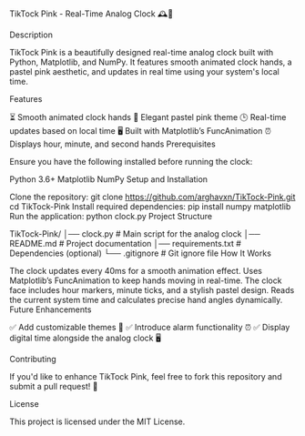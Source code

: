 TikTock Pink - Real-Time Analog Clock 🕰️🎀

Description

TikTock Pink is a beautifully designed real-time analog clock built with Python, Matplotlib, and NumPy. It features smooth animated clock hands, a pastel pink aesthetic, and updates in real time using your system's local time.

Features

⏳ Smooth animated clock hands
🎨 Elegant pastel pink theme
🕒 Real-time updates based on local time
🖥️ Built with Matplotlib’s FuncAnimation
⏰ Displays hour, minute, and second hands
Prerequisites

Ensure you have the following installed before running the clock:

Python 3.6+
Matplotlib
NumPy
Setup and Installation

Clone the repository:
git clone https://github.com/arghavxn/TikTock-Pink.git
cd TikTock-Pink
Install required dependencies:
pip install numpy matplotlib
Run the application:
python clock.py
Project Structure

TikTock-Pink/
│── clock.py             # Main script for the analog clock
│── README.md            # Project documentation
│── requirements.txt     # Dependencies (optional)
└── .gitignore           # Git ignore file
How It Works

The clock updates every 40ms for a smooth animation effect.
Uses Matplotlib’s FuncAnimation to keep hands moving in real-time.
The clock face includes hour markers, minute ticks, and a stylish pastel design.
Reads the current system time and calculates precise hand angles dynamically.
Future Enhancements

✅ Add customizable themes 🎨
✅ Introduce alarm functionality ⏰
✅ Display digital time alongside the analog clock 🖥️

Contributing

If you'd like to enhance TikTock Pink, feel free to fork this repository and submit a pull request! 🚀

License

This project is licensed under the MIT License.
